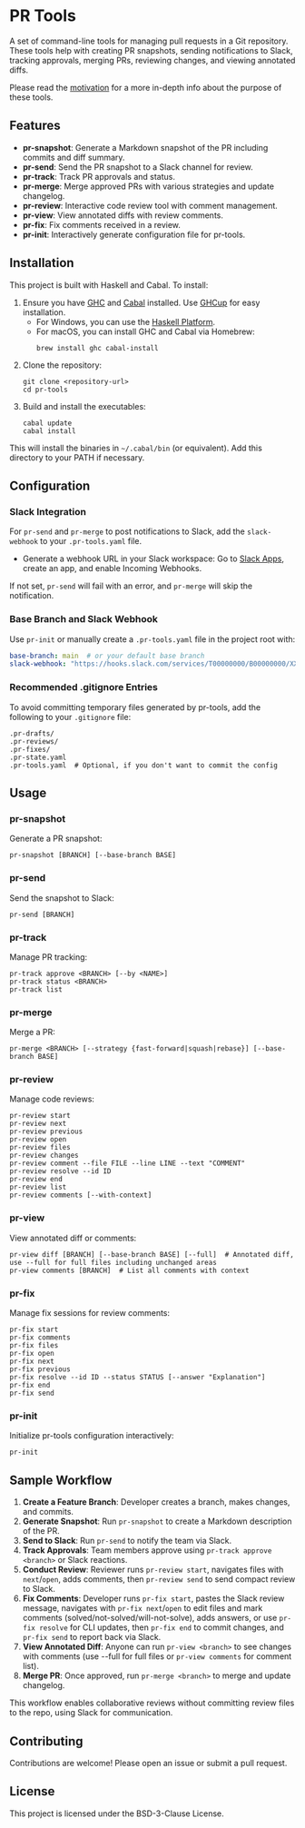 # PR Tools

A set of command-line tools for managing pull requests in a Git repository. These tools help with creating PR snapshots, sending notifications to Slack, tracking approvals, merging PRs, reviewing changes, and viewing annotated diffs.

Please read the [motivation](https://copilot.microsoft.com/shares/pages/VKL8KZ8pMhsYY68x7TZsr) for a more in-depth info about the purpose of these tools.

## Features

- **pr-snapshot**: Generate a Markdown snapshot of the PR including commits and diff summary.
- **pr-send**: Send the PR snapshot to a Slack channel for review.
- **pr-track**: Track PR approvals and status.
- **pr-merge**: Merge approved PRs with various strategies and update changelog.
- **pr-review**: Interactive code review tool with comment management.
- **pr-view**: View annotated diffs with review comments.
- **pr-fix**: Fix comments received in a review.
- **pr-init**: Interactively generate configuration file for pr-tools.

## Installation

This project is built with Haskell and Cabal. To install:

1. Ensure you have [GHC](https://www.haskell.org/ghc/) and [Cabal](https://www.haskell.org/cabal/) installed. Use [GHCup](https://www.haskell.org/ghcup/) for easy installation.
   - For Windows, you can use the [Haskell Platform](https://www.haskell.org/platform/).
   - For macOS, you can install GHC and Cabal via Homebrew:
     ```
     brew install ghc cabal-install
     ```
2. Clone the repository:
   ```
   git clone <repository-url>
   cd pr-tools
   ```
3. Build and install the executables:
   ```
   cabal update
   cabal install
   ```

This will install the binaries in `~/.cabal/bin` (or equivalent). Add this directory to your PATH if necessary.

## Configuration


### Slack Integration

For `pr-send` and `pr-merge` to post notifications to Slack, add the `slack-webhook` to your `.pr-tools.yaml` file.

- Generate a webhook URL in your Slack workspace: Go to [Slack Apps](https://api.slack.com/apps), create an app, and enable Incoming Webhooks.

If not set, `pr-send` will fail with an error, and `pr-merge` will skip the notification.

### Base Branch and Slack Webhook

Use `pr-init` or manually create a `.pr-tools.yaml` file in the project root with:
```yaml
base-branch: main  # or your default base branch
slack-webhook: "https://hooks.slack.com/services/T00000000/B00000000/XXXXXXXXXXXXXXXXXXXXXXXX"  # optional Slack webhook URL
```

### Recommended .gitignore Entries

To avoid committing temporary files generated by pr-tools, add the following to your `.gitignore` file:

```
.pr-drafts/
.pr-reviews/
.pr-fixes/
.pr-state.yaml
.pr-tools.yaml  # Optional, if you don't want to commit the config
```

## Usage

### pr-snapshot

Generate a PR snapshot:
```
pr-snapshot [BRANCH] [--base-branch BASE]
```

### pr-send

Send the snapshot to Slack:
```
pr-send [BRANCH]
```

### pr-track

Manage PR tracking:
```
pr-track approve <BRANCH> [--by <NAME>]
pr-track status <BRANCH>
pr-track list
```

### pr-merge

Merge a PR:
```
pr-merge <BRANCH> [--strategy {fast-forward|squash|rebase}] [--base-branch BASE]
```

### pr-review

Manage code reviews:
```
pr-review start
pr-review next
pr-review previous
pr-review open
pr-review files
pr-review changes
pr-review comment --file FILE --line LINE --text "COMMENT"
pr-review resolve --id ID
pr-review end
pr-review list
pr-review comments [--with-context]
```

### pr-view

View annotated diff or comments:
```
pr-view diff [BRANCH] [--base-branch BASE] [--full]  # Annotated diff, use --full for full files including unchanged areas
pr-view comments [BRANCH]  # List all comments with context
```

### pr-fix

Manage fix sessions for review comments:
```
pr-fix start
pr-fix comments
pr-fix files
pr-fix open
pr-fix next
pr-fix previous
pr-fix resolve --id ID --status STATUS [--answer "Explanation"]
pr-fix end
pr-fix send
```

### pr-init

Initialize pr-tools configuration interactively:
```
pr-init
```

## Sample Workflow

1. **Create a Feature Branch**: Developer creates a branch, makes changes, and commits.
2. **Generate Snapshot**: Run `pr-snapshot` to create a Markdown description of the PR.
3. **Send to Slack**: Run `pr-send` to notify the team via Slack.
4. **Track Approvals**: Team members approve using `pr-track approve <branch>` or Slack reactions.
5. **Conduct Review**: Reviewer runs `pr-review start`, navigates files with `next`/`open`, adds comments, then `pr-review send` to send compact review to Slack.
6. **Fix Comments**: Developer runs `pr-fix start`, pastes the Slack review message, navigates with `pr-fix next`/`open` to edit files and mark comments (solved/not-solved/will-not-solve), adds answers, or use `pr-fix resolve` for CLI updates, then `pr-fix end` to commit changes, and `pr-fix send` to report back via Slack.
7. **View Annotated Diff**: Anyone can run `pr-view <branch>` to see changes with comments (use --full for full files or `pr-view comments` for comment list).
8. **Merge PR**: Once approved, run `pr-merge <branch>` to merge and update changelog.

This workflow enables collaborative reviews without committing review files to the repo, using Slack for communication.

## Contributing

Contributions are welcome! Please open an issue or submit a pull request.

## License

This project is licensed under the BSD-3-Clause License.
